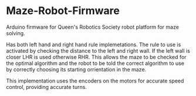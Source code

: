 # Maze-Robot-Firmware

Arduino firmware for Queen's Robotics Society robot platform for maze solving.

Has both left hand and right hand rule implemetations. The rule to use is activated by checking the distance to the left and right wall. If the left wall is closer LHR is used otherwise RHR. This allows the maze to be checked for the optimal algorithm and the robot to be told the correct algorithm to use by correctly choosing its starting orrientation in the maze.

This implementation uses the encoders on the motors for accurate speed control, providing accurate turns.
